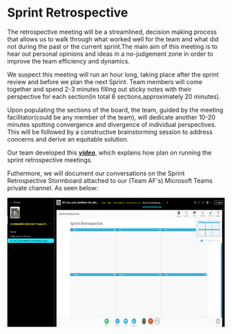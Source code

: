 # Sprint Retrospective

The retrospective meeting will be a streamlined, decision making process that allows us to
walk through what worked well for the team and what did not during the past or the current
sprint.The main aim of this meeting is to hear out personal opinions and ideas in a
no-judgement zone in order to improve the team efficiency and dynamics.

We suspect this meeting will run an hour long, taking place after the sprint review and before
we plan the next Sprint. Team members will come together and spend 2-3 minutes filling out
sticky notes with their perspective for each section(in total 6 sections,approximately 20
minutes).

Upon populating the sections of the board, the team, guided by the meeting facilitator(could
be any member of the team), will dedicate another 10-20 minutes spotting convergence and
divergence of individual perspectives. This will be followed by a constructive brainstorming
session to address concerns and derive an equitable solution.

Our team developed this ***[video](https://drive.google.com/file/d/1DJoTnoQnha75LZt_Z7ayyB9dgPZQphm0/view?usp=sharing)***, which explains how plan on running the sprint retrospective meetings. 

Futhermore, we will document our conversations on the Sprint Retrospective Stormboard attached to our (Team AF's)
Microsoft Teams private channel. As seen below:

<img src="im5.png" alt=" " class="inline" width="600" height="300"/>
